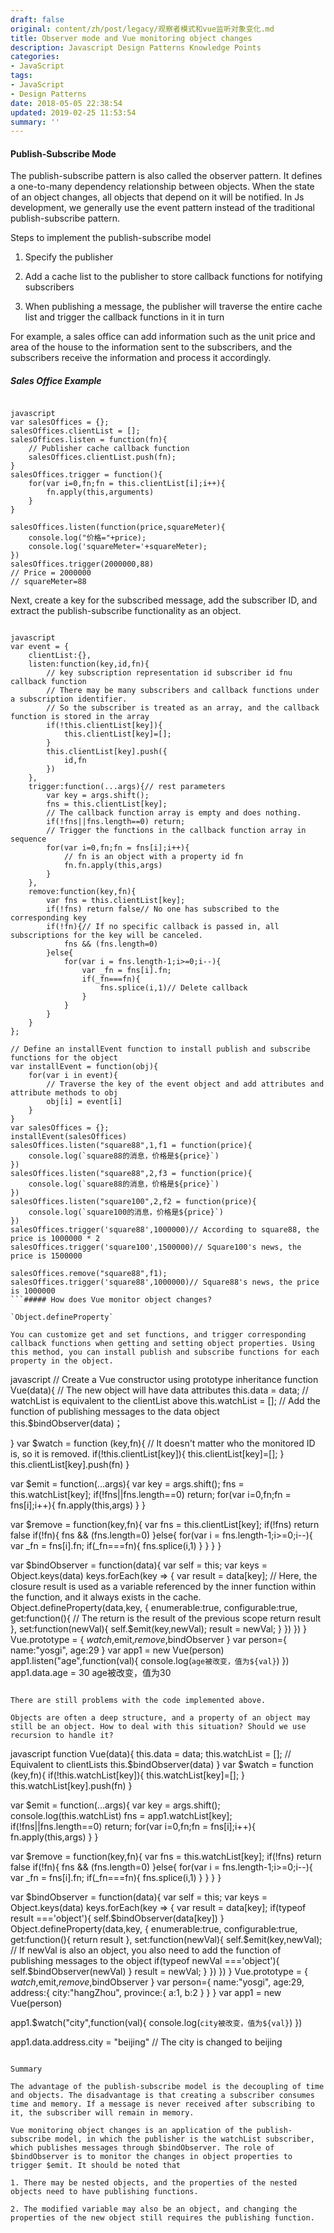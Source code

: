 ```yaml
---
draft: false
original: content/zh/post/legacy/观察者模式和vue监听对象变化.md
title: Observer mode and Vue monitoring object changes
description: Javascript Design Patterns Knowledge Points
categories:
- JavaScript
tags:
- JavaScript
- Design Patterns
date: 2018-05-05 22:38:54
updated: 2019-02-25 11:53:54
summary: ''
---
```


#### Publish-Subscribe Mode

The publish-subscribe pattern is also called the observer pattern. It defines a one-to-many dependency relationship between objects. When the state of an object changes, all objects that depend on it will be notified. In Js development, we generally use the event pattern instead of the traditional publish-subscribe pattern.

Steps to implement the publish-subscribe model

1. Specify the publisher

2. Add a cache list to the publisher to store callback functions for notifying subscribers

3. When publishing a message, the publisher will traverse the entire cache list and trigger the callback functions in it in turn

For example, a sales office can add information such as the unit price and area of the house to the information sent to the subscribers, and the subscribers receive the information and process it accordingly.

##### Sales Office Example

```

javascript
var salesOffices = {};
salesOffices.clientList = [];
salesOffices.listen = function(fn){
    // Publisher cache callback function
    salesOffices.clientList.push(fn);
}
salesOffices.trigger = function(){
    for(var i=0,fn;fn = this.clientList[i];i++){
        fn.apply(this,arguments)
    }
}

salesOffices.listen(function(price,squareMeter){
    console.log("价格="+price);
    console.log('squareMeter='+squareMeter);
})
salesOffices.trigger(2000000,88)
// Price = 2000000
// squareMeter=88
```

Next, create a key for the subscribed message, add the subscriber ID, and extract the publish-subscribe functionality as an object.

```

javascript
var event = {
    clientList:{},
    listen:function(key,id,fn){
        // key subscription representation id subscriber id fnu callback function
        // There may be many subscribers and callback functions under a subscription identifier.
        // So the subscriber is treated as an array, and the callback function is stored in the array
        if(!this.clientList[key]){
            this.clientList[key]=[];
        }
        this.clientList[key].push({
            id,fn
        })
    },
    trigger:function(...args){// rest parameters
        var key = args.shift();
        fns = this.clientList[key];
       	// The callback function array is empty and does nothing.
        if(!fns||fns.length==0) return;
        // Trigger the functions in the callback function array in sequence
        for(var i=0,fn;fn = fns[i];i++){
            // fn is an object with a property id fn
            fn.fn.apply(this,args)
        }
    },
    remove:function(key,fn){
        var fns = this.clientList[key];
        if(!fns) return false// No one has subscribed to the corresponding key
        if(!fn){// If no specific callback is passed in, all subscriptions for the key will be canceled.
            fns && (fns.length=0) 
        }else{
            for(var i = fns.length-1;i>=0;i--){
                var _fn = fns[i].fn;
                if(_fn===fn){
                    fns.splice(i,1)// Delete callback
                }
            }
        }
    }
};

// Define an installEvent function to install publish and subscribe functions for the object
var installEvent = function(obj){
    for(var i in event){
        // Traverse the key of the event object and add attributes and attribute methods to obj
        obj[i] = event[i]
    }
}
var salesOffices = {};
installEvent(salesOffices)
salesOffices.listen("square88",1,f1 = function(price){
    console.log(`square88的消息，价格是${price}`)
})
salesOffices.listen("square88",2,f3 = function(price){
    console.log(`square88的消息，价格是${price}`)
})
salesOffices.listen("square100",2,f2 = function(price){
    console.log(`square100的消息，价格是${price}`)
})
salesOffices.trigger('square88',1000000)// According to square88, the price is 1000000 * 2
salesOffices.trigger('square100',1500000)// Square100's news, the price is 1500000

salesOffices.remove("square88",f1);
salesOffices.trigger('square88',1000000)// Square88's news, the price is 1000000
```##### How does Vue monitor object changes?

`Object.defineProperty`

You can customize get and set functions, and trigger corresponding callback functions when getting and setting object properties. Using this method, you can install publish and subscribe functions for each property in the object.

```

javascript
// Create a Vue constructor using prototype inheritance
function Vue(data){
    // The new object will have data attributes
    this.data = data;
    // watchList is equivalent to the clientList above
    this.watchList = [];
    // Add the function of publishing messages to the data object
    this.$bindObserver(data)；
    
}
var $watch = function (key,fn){
    // It doesn't matter who the monitored ID is, so it is removed.
    if(!this.clientList[key]){
        this.clientList[key]=[];
    }
    this.clientList[key].push(fn)
}

var $emit = function(...args){
    var key = args.shift();
    fns = this.watchList[key];
    if(!fns||fns.length==0) return;
    for(var i=0,fn;fn = fns[i];i++){
        fn.apply(this,args)
    }
}

var $remove = function(key,fn){
    var fns = this.clientList[key];
    if(!fns) return false
    if(!fn){
        fns && (fns.length=0) 
    }else{
        for(var i = fns.length-1;i>=0;i--){
            var _fn = fns[i].fn;
            if(_fn===fn){
                fns.splice(i,1)
            }
        }
    }
}

var $bindObserver = function(data){
var self = this;
var keys = Object.keys(data)
keys.forEach(key => {
    var result = data[key];
    // Here, the closure result is used as a variable referenced by the inner function within the function, and it always exists in the cache.
    Object.defineProperty(data,key, {
        enumerable:true,
        configurable:true,
        get:function(){
            // The return is the result of the previous scope
            return result
        },
        set:function(newVal){
            self.$emit(key,newVal);
            result = newVal;
        }
    })
  })
}
Vue.prototype = {
    $watch,$emit,$remove,$bindObserver
}
var person={
    name:"yosgi",
    age:29
}
var app1 = new Vue(person)
app1.listen("age",function(val){
    console.log(`age被改变，值为${val}`)
})
app1.data.age = 30
age被改变，值为30
```

There are still problems with the code implemented above.

Objects are often a deep structure, and a property of an object may still be an object. How to deal with this situation? Should we use recursion to handle it?

```

javascript
function Vue(data){
    this.data = data;
    this.watchList = [];
    // Equivalent to clientLists
    this.$bindObserver(data)
}
var $watch = function (key,fn){
    if(!this.watchList[key]){
        this.watchList[key]=[];
    }
    this.watchList[key].push(fn)
}

var $emit = function(...args){
    var key = args.shift();
    console.log(this.watchList)
    fns = app1.watchList[key];
    if(!fns||fns.length==0) return;
    for(var i=0,fn;fn = fns[i];i++){
        fn.apply(this,args)
    }
}

var $remove = function(key,fn){
    var fns = this.watchList[key];
    if(!fns) return false
    if(!fn){
        fns && (fns.length=0) 
    }else{
        for(var i = fns.length-1;i>=0;i--){
            var _fn = fns[i].fn;
            if(_fn===fn){
                fns.splice(i,1)
            }
        }
    }
}

var $bindObserver = function(data){
var self = this;
var keys = Object.keys(data)
keys.forEach(key => {
    var result = data[key];
    if(typeof result ==='object'){
        self.$bindObserver(data[key])
    }
    Object.defineProperty(data,key, {
        enumerable:true,
        configurable:true,
        get:function(){
            return result
        },
        set:function(newVal){
            self.$emit(key,newVal);
             // If newVal is also an object, you also need to add the function of publishing messages to the object
            if(typeof newVal ==='object'){
                self.$bindObserver(newVal)
            }
            result = newVal;
        }
    })
  })
}
Vue.prototype = {
    $watch,$emit,$remove,$bindObserver
}
var person={
    name:"yosgi",
    age:29,
    address:{
        city:"hangZhou",
        province:{
            a:1,
            b:2
        }
    }
}
var app1 = new Vue(person)

app1.$watch("city",function(val){
    console.log(`city被改变，值为${val}`)
})

app1.data.address.city = "beijing"
// The city is changed to beijing
```

Summary

The advantage of the publish-subscribe model is the decoupling of time and objects. The disadvantage is that creating a subscriber consumes time and memory. If a message is never received after subscribing to it, the subscriber will remain in memory.

Vue monitoring object changes is an application of the publish-subscribe model, in which the publisher is the watchList subscriber, which publishes messages through $bindObserver. The role of $bindObserver is to monitor the changes in object properties to trigger $emit. It should be noted that

1. There may be nested objects, and the properties of the nested objects need to have publishing functions.

2. The modified variable may also be an object, and changing the properties of the new object still requires the publishing function.
